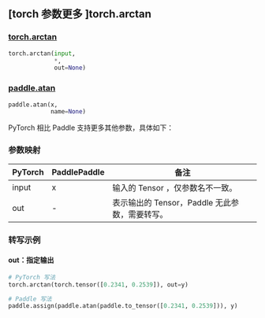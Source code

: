 ## [torch 参数更多 ]torch.arctan

### [torch.arctan](https://pytorch.org/docs/stable/generated/torch.arctan.html#torch.arctan)

```python
torch.arctan(input,
             *,
             out=None)
```

### [paddle.atan](https://www.paddlepaddle.org.cn/documentation/docs/zh/develop/api/paddle/atan_cn.html#atan)

```python
paddle.atan(x,
            name=None)
```

PyTorch 相比 Paddle 支持更多其他参数，具体如下：

### 参数映射
| PyTorch       | PaddlePaddle | 备注                                                   |
| ------------- | ------------ | ------------------------------------------------------ |
| input         | x            | 输入的 Tensor ，仅参数名不一致。                                      |
| out           | -            | 表示输出的 Tensor，Paddle 无此参数，需要转写。               |


### 转写示例
#### out：指定输出
```python
# PyTorch 写法
torch.arctan(torch.tensor([0.2341, 0.2539]), out=y)

# Paddle 写法
paddle.assign(paddle.atan(paddle.to_tensor([0.2341, 0.2539])), y)
```
